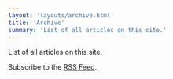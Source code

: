 ```yaml
---
layout: 'layouts/archive.html'
title: 'Archive'
summary: 'List of all articles on this site.'
---
```

List of all articles on this site.

Subscribe to the [RSS Feed](/blog/feed.xml).
